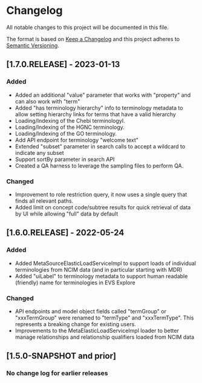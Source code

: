 # Changelog
All notable changes to this project will be documented in this file.

The format is based on [Keep a Changelog](http://keepachangelog.com/en/1.0.0/)
and this project adheres to [Semantic Versioning](http://semver.org/spec/v2.0.0.html).

## [1.7.0.RELEASE] - 2023-01-13
### Added
- Added an additional "value" parameter that works with "property" and can also work with "term" 
- Added "has terminology hierarchy" info to terminology metadata to allow setting hierarchy links for terms that have a valid hierarchy
- Loading/Indexing of the Chebi terminologyI.
- Loading/Indexing of the HGNC terminology.
- Loading/Indexing of the GO terminology.
- Add API endpoint for terminology "welcome text"
- Extended "subset" parameter in search calls to accept a wildcard to indicate any subset
- Support sortBy parameter in search API
- Created a QA harness to leverage the sampling files to perform QA.
### Changed
 - Improvement to role restriction query, it now uses a single query that finds all relevant paths.
 - Added limit on concept code/subtree results for quick retrieval of data by UI while allowing "full" data by default

## [1.6.0.RELEASE] - 2022-05-24
### Added
- Added MetaSourceElasticLoadServiceImpl to support loads of individual terminologies from NCIM data (and in particular starting with MDR)
- Added "uiLabel" to terminology metadata to support human readable (friendly) name for terminologies in EVS Explore

### Changed
- API endpoints and model object fields called "termGroup" or "xxxTermGroup" were renamed to "termType" and "xxxTermType". This represents a breaking change for existing users.
- Improvements to the MetaElasticLoadServiceImpl loader to better manage relationships and relationship qualifiers loaded from NCIM data

## [1.5.0-SNAPSHOT and prior]
### No change log for earlier releases
